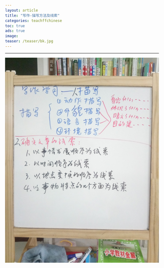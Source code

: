 ```yaml
---
layout: article
title: "写作-描写方法及线索"
categories: teachffchinese
toc: true
ads: true
image:
teaser: /teaser/bk.jpg
---
```


---



![df](https://github.com/storage201602/storage201602/blob/master/myhome2016/_posts/teachffchinese/2016-10-08-20161008174506teachffchinese.md/IMG_20161008_174147.jpg?raw=true)

